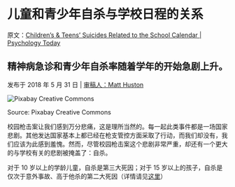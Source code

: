 # 儿童和青少年自杀与学校日程的关系

原文：[Children’s & Teens’ Suicides Related to the School Calendar | Psychology Today](https://www.psychologytoday.com/us/blog/freedom-learn/201805/children-s-teens-suicides-related-the-school-calendar)

## 精神病急诊和青少年自杀率随着学年的开始急剧上升。

发布于 2018 年 5 月 31 日 | [审稿人：Matt Huston](https://www.psychologytoday.com/us/docs/editorial-process)

![Pixabay Creative Commons](https://cdn.psychologytoday.com/sites/default/files/styles/article-inline-half/public/field_blog_entry_images/2018-05/pixabay_creative_commons.jpg?itok=YVzXkDMs)

Source: Pixabay Creative Commons

校园枪击案让我们感到万分悲痛，这是理所当然的。每一起此类事件都是一场国家悲剧。其他发达国家基本上都已经在枪支管控方面采取了行动，而我们却没有，我们应该为此感到羞愧。然而，尽管校园枪击案这个悲剧非常严重，却还有一个更大的与学校有关的悲剧被掩盖了：自杀。

对于 10 岁以上的学龄儿童，自杀是第三大死因；对于 15 岁以上的孩子，自杀是仅次于意外事故、高于他杀的第二大死因（详情请见[这里](https://www.prb.org/suicide-replaces-homicide-second-leading-cause-death-among-us-teens/)）